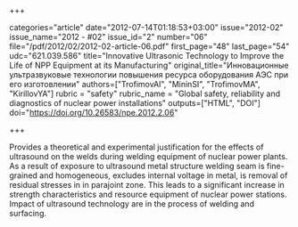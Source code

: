 +++

categories="article"
date="2012-07-14T01:18:53+03:00"
issue="2012-02"
issue_name="2012 - #02"
issue_id="2"
number="06"
file="/pdf/2012/02/2012-02-article-06.pdf"
first_page="48"
last_page="54"
udc="621.039.586"
title="Innovative Ultrasonic Technology to Improve the Life of NPP Equipment at its Manufacturing"
original_title="Инновационные ультразвуковые технологии повышения ресурса оборудования АЭС при его изготовлении"
authors=["TrofimovAI", "MininSI", "TrofimovMA", "KirillovYA"]
rubric = "safety"
rubric_name = "Global safety, reliability and diagnostics of nuclear power installations"
outputs=["HTML", "DOI"]
doi="https://doi.org/10.26583/npe.2012.2.06"

+++

Provides a theoretical and experimental justification for the effects of ultrasound on the welds during welding equipment of nuclear power plants. As a result of exposure to ultrasound metal structure welding seam is fine-grained and homogeneous, excludes internal voltage in metal, is removal of residual stresses in in parajoint zone. This leads to a significant increase in strength characteristics and resource equipment of nuclear power stations. Impact of ultrasound technology are in the process of welding and surfacing.